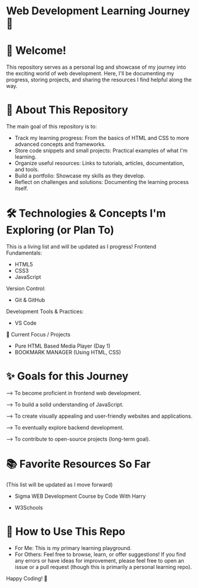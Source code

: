 # Web Development Learning Journey 🚀

# 👋 Welcome!
This repository serves as a personal log and showcase of my journey into the exciting world of web development. Here, I'll be documenting my progress, storing projects, and sharing the resources I find helpful along the way.

# 🎯 About This Repository
The main goal of this repository is to:
-  Track my learning progress: From the basics of HTML and CSS to more advanced concepts and frameworks.
-  Store code snippets and small projects: Practical examples of what I'm learning.
-  Organize useful resources: Links to tutorials, articles, documentation, and tools.
-  Build a portfolio: Showcase my skills as they develop.
-  Reflect on challenges and solutions: Documenting the learning process itself.

# 🛠️ Technologies & Concepts I'm Exploring (or Plan To)
This is a living list and will be updated as I progress!
Frontend Fundamentals:
-  HTML5
-  CSS3 
-  JavaScript

Version Control:
-  Git & GitHub

Development Tools & Practices:
-  VS Code

🚀 Current Focus / Projects 
-  Pure HTML Based Media Player (Day 1)
-  BOOKMARK MANAGER (Using HTML, CSS)

# ✨ Goals for this Journey

--> To become proficient in frontend web development.

--> To build a solid understanding of JavaScript.

--> To create visually appealing and user-friendly websites and applications.

--> To eventually explore backend development.

--> To contribute to open-source projects (long-term goal).

# 📚 Favorite Resources So Far
(This list will be updated as I move forward)

- Sigma WEB Development Course by Code With Harry 

- W3Schools


# 🤝 How to Use This Repo
- For Me: This is my primary learning playground.
- For Others: Feel free to browse, learn, or offer suggestions! If you find any errors or have ideas for improvement, please feel free to open an issue or a pull request (though this is primarily a personal learning repo).

Happy Coding! 🎉

